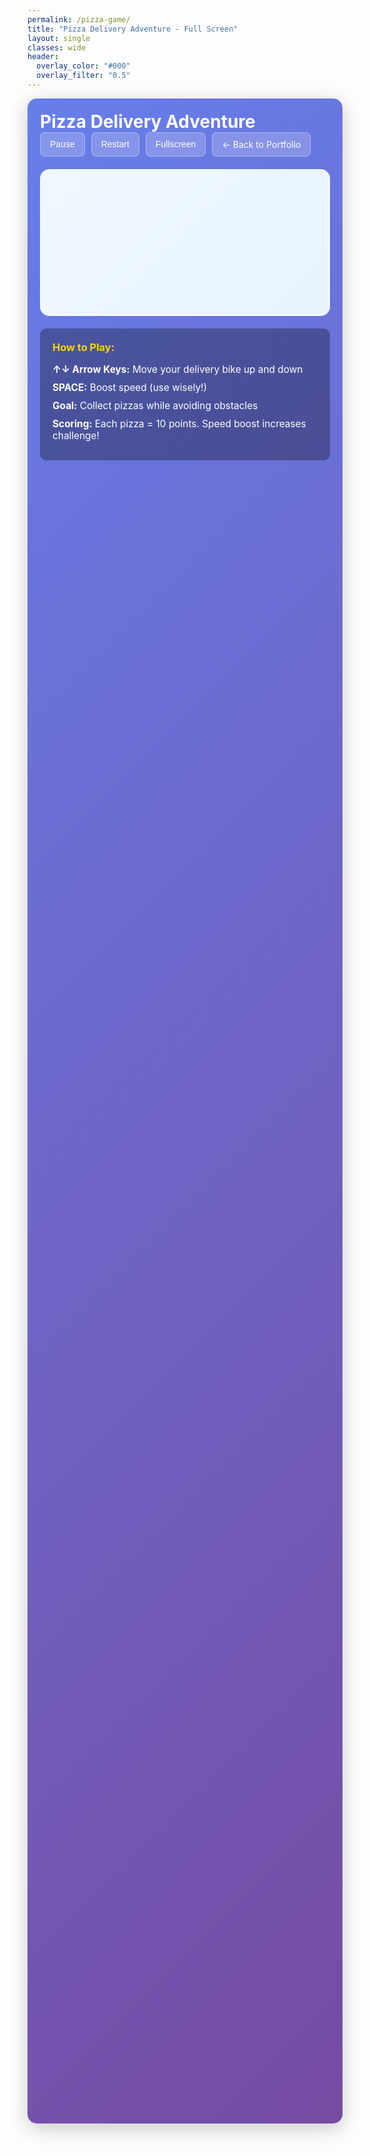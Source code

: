 ```yaml
---
permalink: /pizza-game/
title: "Pizza Delivery Adventure - Full Screen"
layout: single
classes: wide
header:
  overlay_color: "#000"
  overlay_filter: "0.5"
---
```


<div class="fullscreen-game-container">
  <div class="game-header">
    <h1>Pizza Delivery Adventure</h1>
    <div class="game-controls">
      <button onclick="toggleGamePause()" class="game-btn" id="pauseBtn">Pause</button>
      <button onclick="restartGame()" class="game-btn">Restart</button>
      <button onclick="toggleFullscreen()" class="game-btn">Fullscreen</button>
      <a href="/" class="game-btn">← Back to Portfolio</a>
    </div>
  </div>
  
  <div class="game-wrapper">
    <canvas id="gameCanvas" width="1200" height="600"></canvas>
    <div class="game-instructions">
      <h3>How to Play:</h3>
      <p><strong>↑↓ Arrow Keys:</strong> Move your delivery bike up and down</p>
      <p><strong>SPACE:</strong> Boost speed (use wisely!)</p>
      <p><strong>Goal:</strong> Collect pizzas while avoiding obstacles</p>
      <p><strong>Scoring:</strong> Each pizza = 10 points. Speed boost increases challenge!</p>
    </div>
  </div>
</div>

<script>
// Same PizzaGame class as above, but optimized for fullscreen
class PizzaGame {
  constructor(canvasId) {
    this.canvas = document.getElementById(canvasId);
    this.ctx = this.canvas.getContext('2d');
    this.gameRunning = false;
    this.paused = false;
    this.score = 0;
    this.speed = 3;
    this.highScore = localStorage.getItem('pizzaGameHighScore') || 0;
    
    // Player (pizza delivery person)
    this.player = {
      x: 80,
      y: 300,
      width: 50,
      height: 50,
      dy: 0,
      grounded: false
    };
    
    // Game objects
    this.obstacles = [];
    this.pizzas = [];
    this.particles = [];
    this.powerups = [];
    
    // Controls
    this.keys = {};
    
    this.init();
  }
  
  init() {
    // Event listeners
    window.addEventListener('keydown', (e) => {
      this.keys[e.code] = true;
      if (e.code === 'Space') e.preventDefault();
    });
    
    window.addEventListener('keyup', (e) => {
      this.keys[e.code] = false;
    });
    
    // Start the game
    this.gameRunning = true;
    this.gameLoop();
  }
  
  update() {
    if (this.paused) return;
    
    // Player movement
    if (this.keys['ArrowUp'] && this.player.y > 0) {
      this.player.y -= 4;
    }
    if (this.keys['ArrowDown'] && this.player.y < this.canvas.height - this.player.height) {
      this.player.y += 4;
    }
    if (this.keys['Space']) {
      this.speed = Math.min(this.speed + 0.1, 8);
    } else {
      this.speed = Math.max(this.speed - 0.05, 3);
    }
    
    // Spawn obstacles (more challenging)
    if (Math.random() < 0.025) {
      this.obstacles.push({
        x: this.canvas.width,
        y: Math.random() * (this.canvas.height - 80) + 40,
        width: 40,
        height: 40,
        type: 'obstacle'
      });
    }
    
    // Spawn pizzas to collect
    if (Math.random() < 0.02) {
      this.pizzas.push({
        x: this.canvas.width,
        y: Math.random() * (this.canvas.height - 60) + 30,
        width: 30,
        height: 30
      });
    }
    
    // Spawn power-ups occasionally
    if (Math.random() < 0.005) {
      this.powerups.push({
        x: this.canvas.width,
        y: Math.random() * (this.canvas.height - 40) + 20,
        width: 35,
        height: 35,
        type: 'shield'
      });
    }
    
    // Update obstacles
    this.obstacles = this.obstacles.filter(obstacle => {
      obstacle.x -= this.speed;
      return obstacle.x + obstacle.width > 0;
    });
    
    // Update pizzas
    this.pizzas = this.pizzas.filter(pizza => {
      pizza.x -= this.speed;
      
      // Check pizza collection
      if (this.checkCollision(this.player, pizza)) {
        this.score += 10;
        this.createParticles(pizza.x, pizza.y, 'P', 'gold');
        return false;
      }
      
      return pizza.x + pizza.width > 0;
    });
    
    // Update powerups
    this.powerups = this.powerups.filter(powerup => {
      powerup.x -= this.speed;
      
      // Check powerup collection
      if (this.checkCollision(this.player, powerup)) {
        this.score += 25;
        this.createParticles(powerup.x, powerup.y, '⭐', 'cyan');
        return false;
      }
      
      return powerup.x + powerup.width > 0;
    });
    
    // Check obstacle collisions
    for (let obstacle of this.obstacles) {
      if (this.checkCollision(this.player, obstacle)) {
        this.gameOver();
        return;
      }
    }
    
    // Update particles
    this.particles = this.particles.filter(particle => {
      particle.x += particle.dx;
      particle.y += particle.dy;
      particle.life--;
      return particle.life > 0;
    });
  }
  
  render() {
    // Clear canvas with animated background
    const gradient = this.ctx.createLinearGradient(0, 0, 0, this.canvas.height);
    gradient.addColorStop(0, '#1e3c72');
    gradient.addColorStop(0.5, '#2a5298');
    gradient.addColorStop(1, '#87CEEB');
    this.ctx.fillStyle = gradient;
    this.ctx.fillRect(0, 0, this.canvas.width, this.canvas.height);
    
    // Draw moving clouds
    this.ctx.fillStyle = 'rgba(255,255,255,0.3)';
    for (let i = 0; i < 5; i++) {
      const x = ((Date.now() * 0.01) + i * 200) % (this.canvas.width + 100) - 50;
      this.ctx.fillText('☁️', x, 50 + i * 30);
    }
    
    // Draw player (enhanced)
    this.ctx.save();
    this.ctx.translate(this.player.x + this.player.width/2, this.player.y + this.player.height/2);
    this.ctx.fillStyle = '#FF6B35';
    this.ctx.fillRect(-this.player.width/2, -this.player.height/2, this.player.width, this.player.height);
    this.ctx.font = '30px Arial';
    this.ctx.fillText('🚲', -15, 10);
    this.ctx.restore();
    
    // Draw obstacles
    this.ctx.font = '35px Arial';
    this.obstacles.forEach(obstacle => {
      this.ctx.fillText('X', obstacle.x, obstacle.y + 30);
    });
    
    // Draw pizzas
    this.ctx.font = '25px Arial';
    this.pizzas.forEach(pizza => {
      this.ctx.fillText('P', pizza.x, pizza.y + 25);
    });
    
    // Draw powerups
    this.ctx.font = '30px Arial';
    this.powerups.forEach(powerup => {
      this.ctx.fillText('⭐', powerup.x, powerup.y + 25);
    });
    
    // Draw particles
    this.ctx.font = '20px Arial';
    this.particles.forEach(particle => {
      this.ctx.globalAlpha = particle.life / 40;
      this.ctx.fillStyle = particle.color || 'gold';
      this.ctx.fillText(particle.emoji, particle.x, particle.y);
    });
    this.ctx.globalAlpha = 1;
    
    // Draw enhanced UI
    this.ctx.fillStyle = 'white';
    this.ctx.font = 'bold 28px Arial';
    this.ctx.fillText(`Score: ${this.score}`, 20, 40);
    this.ctx.fillText(`Speed: ${this.speed.toFixed(1)}x`, 20, 75);
    this.ctx.fillText(`High Score: ${this.highScore}`, 20, 110);
    
    if (this.paused && !this.gameOver) {
      this.ctx.fillStyle = 'rgba(0,0,0,0.7)';
      this.ctx.fillRect(0, 0, this.canvas.width, this.canvas.height);
      this.ctx.fillStyle = 'white';
      this.ctx.font = 'bold 48px Arial';
      this.ctx.textAlign = 'center';
      this.ctx.fillText('PAUSED', this.canvas.width/2, this.canvas.height/2);
      this.ctx.font = '24px Arial';
      this.ctx.fillText('Press Resume to continue', this.canvas.width/2, this.canvas.height/2 + 50);
      this.ctx.textAlign = 'left';
    }
  }
  
  checkCollision(rect1, rect2) {
    return rect1.x < rect2.x + rect2.width &&
           rect1.x + rect1.width > rect2.x &&
           rect1.y < rect2.y + rect2.height &&
           rect1.y + rect1.height > rect2.y;
  }
  
  createParticles(x, y, emoji, color = 'gold') {
    for (let i = 0; i < 5; i++) {
      this.particles.push({
        x: x,
        y: y,
        dx: (Math.random() - 0.5) * 6,
        dy: (Math.random() - 0.5) * 6,
        life: 40,
        emoji: emoji,
        color: color
      });
    }
  }
  
  gameOver() {
    this.paused = true;
    this.gameOver = true;
    
    // Update high score
    if (this.score > this.highScore) {
      this.highScore = this.score;
      localStorage.setItem('pizzaGameHighScore', this.highScore);
    }
    
    this.ctx.fillStyle = 'rgba(255,0,0,0.8)';
    this.ctx.fillRect(0, 0, this.canvas.width, this.canvas.height);
    this.ctx.fillStyle = 'white';
    this.ctx.font = 'bold 48px Arial';
    this.ctx.textAlign = 'center';
    this.ctx.fillText('GAME OVER!', this.canvas.width/2, this.canvas.height/2 - 50);
    this.ctx.font = '32px Arial';
    this.ctx.fillText(`Final Score: ${this.score}`, this.canvas.width/2, this.canvas.height/2);
    this.ctx.fillText(`High Score: ${this.highScore}`, this.canvas.width/2, this.canvas.height/2 + 40);
    this.ctx.font = '24px Arial';
    this.ctx.fillText('Click Restart to play again!', this.canvas.width/2, this.canvas.height/2 + 80);
    this.ctx.textAlign = 'left';
  }
  
  restart() {
    this.score = 0;
    this.speed = 3;
    this.player.x = 80;
    this.player.y = 300;
    this.obstacles = [];
    this.pizzas = [];
    this.particles = [];
    this.powerups = [];
    this.paused = false;
    this.gameOver = false;
  }
  
  togglePause() {
    if (!this.gameOver) {
      this.paused = !this.paused;
    }
  }
  
  gameLoop() {
    if (this.gameRunning) {
      this.update();
      this.render();
      requestAnimationFrame(() => this.gameLoop());
    }
  }
}

// Initialize game when DOM is loaded
document.addEventListener('DOMContentLoaded', function() {
  if (document.getElementById('gameCanvas')) {
    window.pizzaGame = new PizzaGame('gameCanvas');
  }
});

// Game control functions
function toggleGamePause() {
  if (window.pizzaGame) {
    window.pizzaGame.togglePause();
    const btn = document.getElementById('pauseBtn');
    btn.textContent = window.pizzaGame.paused ? '▶️ Resume' : '⏸️ Pause';
  }
}

function restartGame() {
  if (window.pizzaGame) {
    window.pizzaGame.restart();
    const btn = document.getElementById('pauseBtn');
    btn.textContent = '⏸️ Pause';
  }
}

function toggleFullscreen() {
  if (!document.fullscreenElement) {
    document.documentElement.requestFullscreen();
  } else {
    if (document.exitFullscreen) {
      document.exitFullscreen();
    }
  }
}
</script>

<style>
.fullscreen-game-container {
  background: linear-gradient(135deg, #667eea 0%, #764ba2 100%);
  border-radius: 15px;
  padding: 20px;
  margin: 1em 0;
  box-shadow: 0 8px 32px rgba(0,0,0,0.2);
  min-height: 80vh;
}

.game-header {
  display: flex;
  justify-content: space-between;
  align-items: center;
  margin-bottom: 20px;
  flex-wrap: wrap;
}

.game-header h1 {
  color: white;
  margin: 0;
  font-size: 2em;
}

.game-controls {
  display: flex;
  gap: 10px;
  flex-wrap: wrap;
}

.game-btn {
  background: rgba(255,255,255,0.2);
  border: 1px solid rgba(255,255,255,0.3);
  color: white;
  padding: 10px 15px;
  border-radius: 8px;
  cursor: pointer;
  font-size: 1em;
  text-decoration: none;
  transition: all 0.3s ease;
}

.game-btn:hover {
  background: rgba(255,255,255,0.3);
  transform: translateY(-2px);
}

.game-wrapper {
  text-align: center;
}

  #gameCanvas {
    border: 3px solid rgba(255,255,255,0.3);
    border-radius: 15px;
    background: linear-gradient(135deg, #f0f8ff 0%, #e6f3ff 100%);
    max-width: 100%;
    height: auto;
    display: block;
    margin: 0 auto 20px auto;
  }

.game-instructions {
  background: rgba(0,0,0,0.3);
  border-radius: 10px;
  padding: 20px;
  color: white;
  text-align: left;
  max-width: 600px;
  margin: 0 auto;
}

.game-instructions h3 {
  color: #FFD700;
  margin-top: 0;
}

.game-instructions p {
  margin: 10px 0;
  font-size: 1.1em;
}

@media (max-width: 768px) {
  .fullscreen-game-container {
    padding: 15px;
  }
  
  .game-header {
    flex-direction: column;
    gap: 15px;
  }
  
  .game-header h1 {
    font-size: 1.5em;
  }
  
  .game-controls {
    justify-content: center;
  }
  
  #gameCanvas {
    width: 100%;
    max-width: 100%;
    min-height: 200px;
    height: auto;
  }
}
</style>